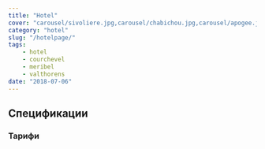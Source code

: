 ```yaml
---
title: "Hotel"
cover: "carousel/sivoliere.jpg,carousel/chabichou.jpg,carousel/apogee.jpg,carousel/manali.jpg,carousel/spa.jpg,carousel/strato.jpg,carousel/manali.jpg"
category: "hotel"
slug: "/hotelpage/"
tags:
    - hotel
    - courchevel
    - meribel
    - valthorens
date: "2018-07-06"
---
```


## Спецификации  

### Тарифи 